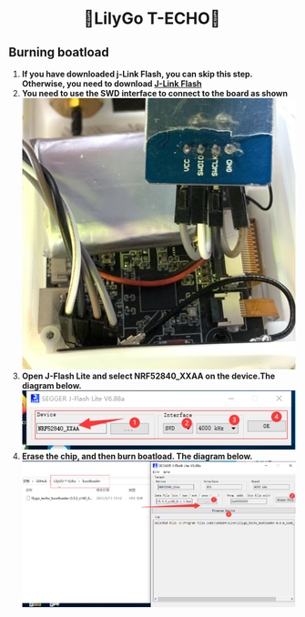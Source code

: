 <h1 align = "center">🌟LilyGo T-ECHO🌟</h1>

## Burning boatload

1. **If you have downloaded j-Link Flash, you can skip this step. Otherwise, you need to download [J-Link Flash](https://www.segger.com/products/debug-probes/j-link/technology/flash-download/)**
2. **You need to use the SWD interface to connect to the board as shown**
![](../image/bootloader-0.jpg)
3. **Open J-Flash Lite and select NRF52840_XXAA on the device.The diagram below.**
![](../image/bootloader-1.jpg)
4. **Erase the chip, and then burn boatload. The diagram below.**
![](../image/bootloader-2.jpg)
